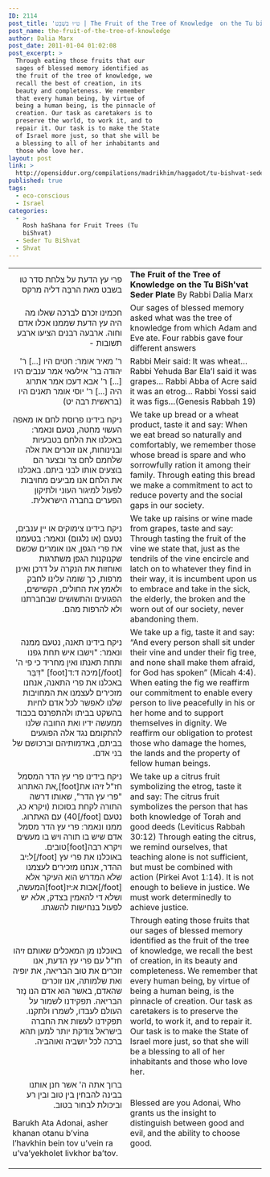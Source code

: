 ```yaml
---
ID: 2114
post_title: 'ט״וּ בִּשְׁבָט | The Fruit of the Tree of Knowledge  on the Tu biSh’vat Seder Plate by Rabbi Dalia Marx'
post_name: the-fruit-of-the-tree-of-knowledge
author: Dalia Marx
post_date: 2011-01-04 01:02:08
post_excerpt: >
  Through eating those fruits that our
  sages of blessed memory identified as
  the fruit of the tree of knowledge, we
  recall the best of creation, in its
  beauty and completeness. We remember
  that every human being, by virtue of
  being a human being, is the pinnacle of
  creation. Our task as caretakers is to
  preserve the world, to work it, and to
  repair it. Our task is to make the State
  of Israel more just, so that she will be
  a blessing to all of her inhabitants and
  those who love her.
layout: post
link: >
  http://opensiddur.org/compilations/madrikhim/haggadot/tu-bishvat-seder/the-fruit-of-the-tree-of-knowledge/
published: true
tags:
  - eco-conscious
  - Israel
categories:
  - >
    Rosh haShana for Fruit Trees (Tu
    biShvat)
  - Seder Tu BiShvat
  - Shvat
---
```

<table style="margin-left: auto;margin-right: auto;">
<tbody>
<tr>
<td width="46%">
<div style="text-align: right;" class="liturgy"><span lang="he">
פרי עץ הדעת על צלחת סדר טו בשבט
מאת הרבָּה דליה מרקס
 </span></div></td>
 
<td width="53%"><div class="english">
<strong>The Fruit of the Tree of Knowledge on the Tu BiSh'vat Seder Plate</strong>
By Rabbi Dalia Marx
</div></td>
</tr>


<tr>
<td width="46%">
<div style="text-align: right;" class="liturgy"><span lang="he">
חכמינו זכרם לברכה שאלו מה היה עץ הדעת שממנו אכלו אדם וחוה.‏
ארבעה רבנים הציעו ארבע תשובות -‏ 
</span></div></td>
 
<td width="53%"><div class="english">
Our sages of blessed memory asked what was the tree of knowledge from which Adam and Eve ate. Four rabbis gave four different answers
</div>
</td></tr>


<tr>
<td width="46%">
<div style="text-align: right;" class="liturgy"><span lang="he">
ר' מאיר אומר: חטים היו [...]‏
ר' יהודה בר' אילעאי אמר ענבים היו [...]‏
ר' אבא דעכו אמר אתרוג היה [...]‏
ר' יוסי אומר תאנים היו   (בראשית רבה יט)‏
</span></div></td>
 
<td width="53%"><div class="english">
Rabbi Meir said: It was wheat…
Rabbi Yehuda Bar Ela’I said it was grapes…
Rabbi Abba of Acre said it was an etrog…
Rabbi Yossi said it was figs…(Genesis Rabbah 19)
</div>
</td></tr>


<tr>
<td width="46%">
<div style="text-align: right;" class="liturgy"><span lang="he">
ניקח בידינו פרוסת לחם או מאפה העשוי מחִטה, נטעם ונאמר:‏
באכלנו את הלחם בטבעיות ובנינוחות, אנו זוכרים את אלה שלחמם לחם
צר ובצער הם בוצעים אותו לבני ביתם. באכלנו את הלחם אנו מביעים מחויבות לפעול למיגור העוני ולתיקון הפערים בחברה הישראלית.‏
</span></div></td>
 
<td width="53%"><div class="english">
We take up bread or a wheat product, taste it and say:
When we eat bread so naturally and comfortably, we remember those whose bread is spare and who sorrowfully ration it among their family. Through eating this bread we make a commitment to act to reduce poverty and the social gaps in our society.
</div>
</td></tr>


<tr>
<td width="46%">
<div style="text-align: right;" class="liturgy"><span lang="he">
ניקח בידינו צימוקים או יין ענבים, נטעם (או נלגום) ונאמר:
בטעמנו את פרי הגפן, אנו אומרים שכשם שקנוקנות הגפן משתרגות ואוחזות את הנקרה על דרכן ואינן מרפות, כך שומה עלינו לחבק ולאמץ את החולים, הקשישים, הפגועים והתשושים שבחברתנו ולא להרפות מהם.‏
</span></div></td>
 
<td width="53%">
<div class="english">
We take up raisins or wine made from grapes, taste and say:
Through tasting the fruit of the vine we state that, just as the tendrils of the vine encircle and latch on to whatever they find in their way, it is incumbent upon us to embrace and take in the sick, the elderly, the broken and the worn out of our society, never abandoning them.
</div>
</td></tr>


<tr>
<td width="46%">
<div style="text-align: right;" class="liturgy"><span lang="he">
ניקח בידינו תאנה, נטעם ממנה ונאמר:‏
"וישבו איש תחת גפנו ותחת תאנתו ואין מחריד כי פי ה' דִּבֵּר" [foot]מיכה ד:ד[/foot]
באכלנו את פרי התאנה, אנחנו מזכירים לעצמנו את המחויבות שלנו לאפשר לכל אדם לחיות בהשקט בביתו ולהתפרנס בכבוד ממעשה ידיו ואת החובה שלנו להתקומם נגד אלה הפוגעים בביתם, באדמותיהם וברכושם של בני אדם.‏
</span></div></td>
 
<td width="53%">
<div class="english">
 We take up a fig, taste it and say:
“And every person shall sit under their vine and under their fig tree, and none shall make them afraid, for God has spoken” (Micah 4:4). When eating the fig we reaffirm our commitment to enable every person to live peacefully in his or her home and to support themselves in dignity. We reaffirm our obligation to protest those who damage the homes, the lands and the property of fellow human beings.
</div>
</td></tr>


<tr>
<td width="46%">
<div style="text-align: right;" class="liturgy"><span lang="he">
ניקח בידינו פרי עץ הדר המסמל את האתרוג,[foot]חז"ל זיהו את "פרי עץ הדר", שאותו דרשה התורה לקחת בסוכות (ויקרא כג, 40) עם האתרוג.‏[/foot] נטעם ממנו ונאמר:‏
פרי עץ הדר מסמל אדם שיש בו תורה ויש בו מעשים טובים.‏[foot]ויקרא רבה ל:יב[/foot]
באוכלנו את פרי עץ ההדר, אנחנו מזכירים לעצמנו שלא המדרש הוא העיקר אלא המעשה,‏[foot]אבות א:יז[/foot] ושלא די להאמין בצדק, אלא יש לפעול בנחישות להשגתו.‏
</span></div></td>
 
<td width="53%">
<div class="english"> 
We take up a citrus fruit symbolizing the etrog, taste it and say:
The citrus fruit symbolizes the person that has both knowledge of Torah and good deeds (Leviticus Rabbah 30:12) Through eating the citrus, we remind ourselves, that teaching alone is not sufficient, but must be combined with action (Pirkei Avot 1:14). It is not enough to believe in justice. We must work determinedly to achieve justice.
</div>
</td></tr>


<tr>
<td width="46%">
<div style="text-align: right;" class="liturgy"><span lang="he">
באוכלנו מן המאכלים שאותם זיהו חז"ל עם פרי עץ הדעת, אנו זוכרים את טוּב הבריאה, את יופיה ואת שלמותה, אנו זוכרים שהאדם, באשר הוא אדם הנו נֶזר הבריאה. תפקידנו לשמור על העולם לעבדו, לשמרו ולתקנו.‏
תפקידנו לעשות את החברה בישראל צודקת יותר למען תהא ברכה לכל יושביה ואוהביה.‏
</span></div></td>
 
<td width="53%">
<div class="english"> 
Through eating those fruits that our sages of blessed memory identified as the fruit of the tree of knowledge, we recall the best of creation, in its beauty and completeness. We remember that every human being, by virtue of being a human being, is the pinnacle of creation. Our task as caretakers is to preserve the world, to work it, and to repair it. Our task is to make the State of Israel more just, so that she will be a blessing to all of her inhabitants and those who love her.
</div>
</td></tr>


<tr>
<td width="46%">
<div style="text-align: right;" class="liturgy"><span lang="he">
ברוך אתה ה' אשר חנן אותנו בבינה להבחין בין טוב ובין רע וביכולת לבחור בטוב.‏
</span></div>
<p />
Barukh Ata Adonai, asher khanan otanu b’vina l’havkhin bein tov u’vein ra u’va’yekholet livkhor ba’tov.
</td>
 
<td width="53%">
<div class="english"> 
Blessed are you Adonai, Who grants us the insight to distinguish between good and evil, and the ability to choose good.
</div>
</td></tr>
</tbody></table>